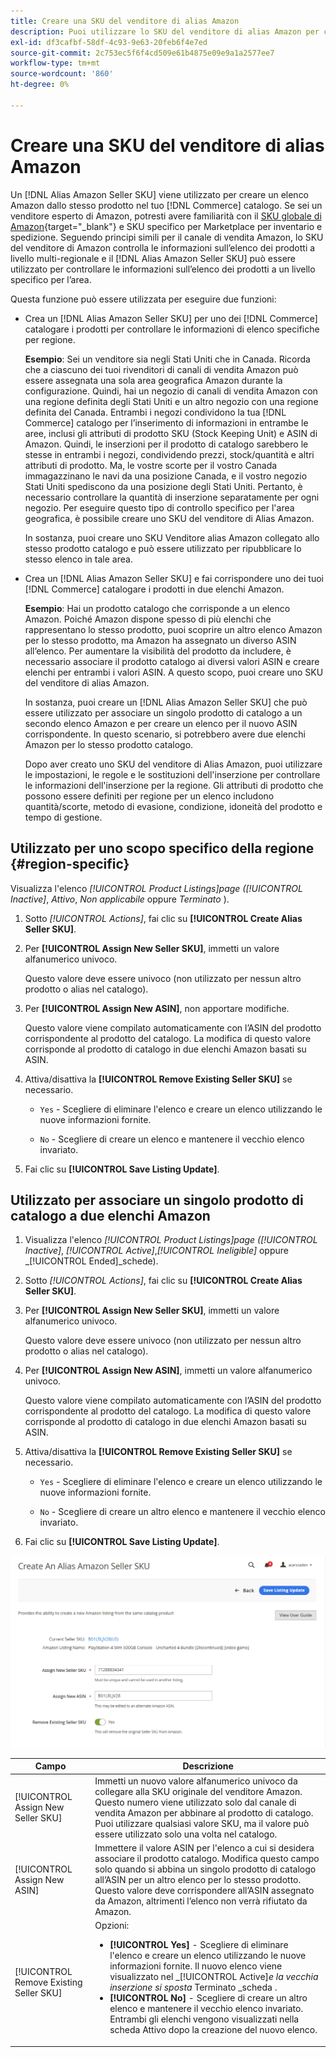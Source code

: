 ```yaml
---
title: Creare una SKU del venditore di alias Amazon
description: Puoi utilizzare lo SKU del venditore di alias Amazon per creare elenchi Amazon multiregionali dai tuoi prodotti di catalogo Commerce.
exl-id: df3cafbf-58df-4c93-9e63-20feb6f4e7ed
source-git-commit: 2c753ec5f6f4cd509e61b4875e09e9a1a2577ee7
workflow-type: tm+mt
source-wordcount: '860'
ht-degree: 0%

---
```


# Creare una SKU del venditore di alias Amazon

Un [!DNL Alias Amazon Seller SKU] viene utilizzato per creare un elenco Amazon dallo stesso prodotto nel tuo [!DNL Commerce] catalogo. Se sei un venditore esperto di Amazon, potresti avere familiarità con il [SKU globale di Amazon](https://sellercentral.amazon.com/gp/help/external/help.html?itemID=201394090){target=&quot;_blank&quot;} e SKU specifico per Marketplace per inventario e spedizione. Seguendo principi simili per il canale di vendita Amazon, lo SKU del venditore di Amazon controlla le informazioni sull’elenco dei prodotti a livello multi-regionale e il [!DNL Alias Amazon Seller SKU] può essere utilizzato per controllare le informazioni sull’elenco dei prodotti a un livello specifico per l’area.

Questa funzione può essere utilizzata per eseguire due funzioni:

- Crea un [!DNL Alias Amazon Seller SKU] per uno dei [!DNL Commerce] catalogare i prodotti per controllare le informazioni di elenco specifiche per regione.

   **Esempio**: Sei un venditore sia negli Stati Uniti che in Canada. Ricorda che a ciascuno dei tuoi rivenditori di canali di vendita Amazon può essere assegnata una sola area geografica Amazon durante la configurazione. Quindi, hai un negozio di canali di vendita Amazon con una regione definita degli Stati Uniti e un altro negozio con una regione definita del Canada. Entrambi i negozi condividono la tua [!DNL Commerce] catalogo per l’inserimento di informazioni in entrambe le aree, inclusi gli attributi di prodotto SKU (Stock Keeping Unit) e ASIN di Amazon. Quindi, le inserzioni per il prodotto di catalogo sarebbero le stesse in entrambi i negozi, condividendo prezzi, stock/quantità e altri attributi di prodotto. Ma, le vostre scorte per il vostro Canada immagazzinano le navi da una posizione Canada, e il vostro negozio Stati Uniti spediscono da una posizione degli Stati Uniti. Pertanto, è necessario controllare la quantità di inserzione separatamente per ogni negozio. Per eseguire questo tipo di controllo specifico per l&#39;area geografica, è possibile creare uno SKU del venditore di Alias Amazon.

   In sostanza, puoi creare uno SKU Venditore alias Amazon collegato allo stesso prodotto catalogo e può essere utilizzato per ripubblicare lo stesso elenco in tale area.

- Crea un [!DNL Alias Amazon Seller SKU] e fai corrispondere uno dei tuoi [!DNL Commerce] catalogare i prodotti in due elenchi Amazon.

   **Esempio**: Hai un prodotto catalogo che corrisponde a un elenco Amazon. Poiché Amazon dispone spesso di più elenchi che rappresentano lo stesso prodotto, puoi scoprire un altro elenco Amazon per lo stesso prodotto, ma Amazon ha assegnato un diverso ASIN all’elenco. Per aumentare la visibilità del prodotto da includere, è necessario associare il prodotto catalogo ai diversi valori ASIN e creare elenchi per entrambi i valori ASIN. A questo scopo, puoi creare uno SKU del venditore di alias Amazon.

   In sostanza, puoi creare un [!DNL Alias Amazon Seller SKU] che può essere utilizzato per associare un singolo prodotto di catalogo a un secondo elenco Amazon e per creare un elenco per il nuovo ASIN corrispondente. In questo scenario, si potrebbero avere due elenchi Amazon per lo stesso prodotto catalogo.

   Dopo aver creato uno SKU del venditore di Alias Amazon, puoi utilizzare le impostazioni, le regole e le sostituzioni dell&#39;inserzione per controllare le informazioni dell&#39;inserzione per la regione. Gli attributi di prodotto che possono essere definiti per regione per un elenco includono quantità/scorte, metodo di evasione, condizione, idoneità del prodotto e tempo di gestione.

## Utilizzato per uno scopo specifico della regione {#region-specific}

Visualizza l&#39;elenco _[!UICONTROL Product Listings]_page (_[!UICONTROL Inactive]_, _Attivo_, _Non applicabile_ oppure _Terminato_ ).

1. Sotto _[!UICONTROL Actions]_, fai clic su **[!UICONTROL Create Alias Seller SKU]**.

1. Per **[!UICONTROL Assign New Seller SKU]**, immetti un valore alfanumerico univoco.

   Questo valore deve essere univoco (non utilizzato per nessun altro prodotto o alias nel catalogo).

1. Per **[!UICONTROL Assign New ASIN]**, non apportare modifiche.

   Questo valore viene compilato automaticamente con l’ASIN del prodotto corrispondente al prodotto del catalogo. La modifica di questo valore corrisponde al prodotto di catalogo in due elenchi Amazon basati su ASIN.

1. Attiva/disattiva la **[!UICONTROL Remove Existing Seller SKU]** se necessario.

   - `Yes` - Scegliere di eliminare l&#39;elenco e creare un elenco utilizzando le nuove informazioni fornite.

   - `No` - Scegliere di creare un elenco e mantenere il vecchio elenco invariato.

1. Fai clic su **[!UICONTROL Save Listing Update]**.

## Utilizzato per associare un singolo prodotto di catalogo a due elenchi Amazon

1. Visualizza l&#39;elenco _[!UICONTROL Product Listings]_page (_[!UICONTROL Inactive]_, _[!UICONTROL Active]_,_[!UICONTROL Ineligible]_ oppure _[!UICONTROL Ended]_schede).

1. Sotto _[!UICONTROL Actions]_, fai clic su **[!UICONTROL Create Alias Seller SKU]**.

1. Per **[!UICONTROL Assign New Seller SKU]**, immetti un valore alfanumerico univoco.

   Questo valore deve essere univoco (non utilizzato per nessun altro prodotto o alias nel catalogo).

1. Per **[!UICONTROL Assign New ASIN]**, immetti un valore alfanumerico univoco.

   Questo valore viene compilato automaticamente con l’ASIN del prodotto corrispondente al prodotto del catalogo. La modifica di questo valore corrisponde al prodotto di catalogo in due elenchi Amazon basati su ASIN.

1. Attiva/disattiva la **[!UICONTROL Remove Existing Seller SKU]** se necessario.

   - `Yes` - Scegliere di eliminare l&#39;elenco e creare un elenco utilizzando le nuove informazioni fornite.

   - `No` - Scegliere di creare un altro elenco e mantenere il vecchio elenco invariato.

1. Fai clic su **[!UICONTROL Save Listing Update]**.

![creare un codice SKU del venditore di alias Amazon](assets/amazon-alias-sku-create.png)

| Campo | Descrizione |
|--- |--- |
| [!UICONTROL Assign New Seller SKU] | Immetti un nuovo valore alfanumerico univoco da collegare alla SKU originale del venditore Amazon. Questo numero viene utilizzato solo dal canale di vendita Amazon per abbinare al prodotto di catalogo. Puoi utilizzare qualsiasi valore SKU, ma il valore può essere utilizzato solo una volta nel catalogo. |
| [!UICONTROL Assign New ASIN] | Immettere il valore ASIN per l&#39;elenco a cui si desidera associare il prodotto catalogo. Modifica questo campo solo quando si abbina un singolo prodotto di catalogo all’ASIN per un altro elenco per lo stesso prodotto. Questo valore deve corrispondere all’ASIN assegnato da Amazon, altrimenti l’elenco non verrà rifiutato da Amazon. |
| [!UICONTROL Remove Existing Seller SKU] | Opzioni:<ul><li>**[!UICONTROL Yes]** - Scegliere di eliminare l&#39;elenco e creare un elenco utilizzando le nuove informazioni fornite. Il nuovo elenco viene visualizzato nel _[!UICONTROL Active]_e la vecchia inserzione si sposta_ Terminato _scheda .</li><li>**[!UICONTROL No]** - Scegliere di creare un altro elenco e mantenere il vecchio elenco invariato. Entrambi gli elenchi vengono visualizzati nella scheda Attivo dopo la creazione del nuovo elenco.</li></ul> |
